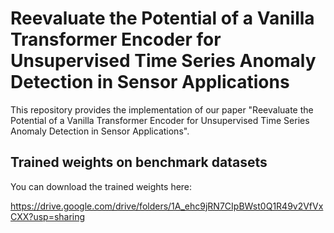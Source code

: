 # Reevaluate the Potential of a Vanilla Transformer Encoder for Unsupervised Time Series Anomaly Detection in Sensor Applications

This repository provides the implementation of our paper "Reevaluate the Potential of a Vanilla Transformer Encoder for Unsupervised Time Series Anomaly Detection in Sensor Applications".

## Trained weights on benchmark datasets

You can download the trained weights here:

https://drive.google.com/drive/folders/1A_ehc9jRN7CIpBWst0Q1R49v2VfVxCXX?usp=sharing